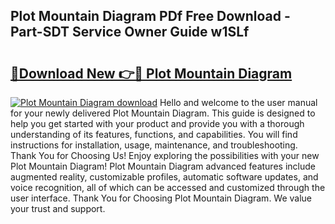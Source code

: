 ## Plot Mountain Diagram PDf Free Download - Part-SDT Service Owner Guide w1SLf

# <h2><a href="http://dfjirkt.blite.top/?on=Plot+Mountain+Diagram">🔗Download New 👉🔴 Plot Mountain Diagram</a></h2>

[![Plot Mountain Diagram download](https://i.imgur.com/lujVjoI.png)](http://dfjirkt.blite.top/?on=Plot+Mountain+Diagram)
Hello and welcome to the user manual for your newly delivered Plot Mountain Diagram. This guide is designed to help you get started with your product and provide you with a thorough understanding of its features, functions, and capabilities. You will find instructions for installation, usage, maintenance, and troubleshooting. Thank You for Choosing Us! Enjoy exploring the possibilities with your new Plot Mountain Diagram! Plot Mountain Diagram advanced features include augmented reality, customizable profiles, automatic software updates, and voice recognition, all of which can be accessed and customized through the user interface. Thank You for Choosing Plot Mountain Diagram. We value your trust and support.
